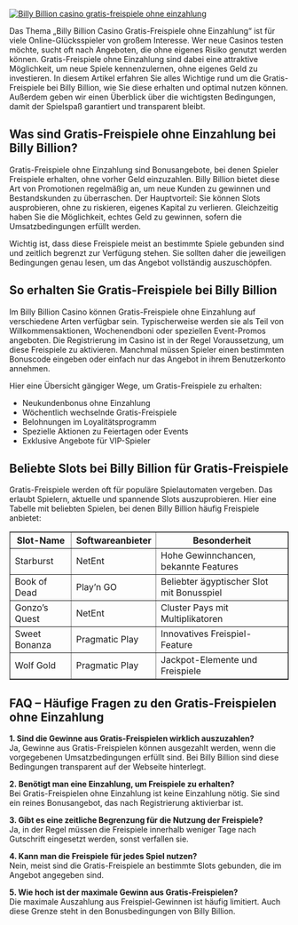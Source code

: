[![Billy Billion casino gratis-freispiele ohne einzahlung](https://123-caf.pages.dev/gitsignup.png)](https://vrmoo.ru/Bt82HjjY)

<p>Das Thema „Billy Billion Casino Gratis-Freispiele ohne Einzahlung“ ist für viele Online-Glücksspieler von großem Interesse. Wer neue Casinos testen möchte, sucht oft nach Angeboten, die ohne eigenes Risiko genutzt werden können. Gratis-Freispiele ohne Einzahlung sind dabei eine attraktive Möglichkeit, um neue Spiele kennenzulernen, ohne eigenes Geld zu investieren. In diesem Artikel erfahren Sie alles Wichtige rund um die Gratis-Freispiele bei Billy Billion, wie Sie diese erhalten und optimal nutzen können. Außerdem geben wir einen Überblick über die wichtigsten Bedingungen, damit der Spielspaß garantiert und transparent bleibt.</p>  <h2>Was sind Gratis-Freispiele ohne Einzahlung bei Billy Billion?</h2> <p>Gratis-Freispiele ohne Einzahlung sind Bonusangebote, bei denen Spieler Freispiele erhalten, ohne vorher Geld einzuzahlen. Billy Billion bietet diese Art von Promotionen regelmäßig an, um neue Kunden zu gewinnen und Bestandskunden zu überraschen. Der Hauptvorteil: Sie können Slots ausprobieren, ohne zu riskieren, eigenes Kapital zu verlieren. Gleichzeitig haben Sie die Möglichkeit, echtes Geld zu gewinnen, sofern die Umsatzbedingungen erfüllt werden.</p> <p>Wichtig ist, dass diese Freispiele meist an bestimmte Spiele gebunden sind und zeitlich begrenzt zur Verfügung stehen. Sie sollten daher die jeweiligen Bedingungen genau lesen, um das Angebot vollständig auszuschöpfen.</p>  <h2>So erhalten Sie Gratis-Freispiele bei Billy Billion</h2> <p>Im Billy Billion Casino können Gratis-Freispiele ohne Einzahlung auf verschiedene Arten verfügbar sein. Typischerweise werden sie als Teil von Willkommensaktionen, Wochenendboni oder speziellen Event-Promos angeboten. Die Registrierung im Casino ist in der Regel Voraussetzung, um diese Freispiele zu aktivieren. Manchmal müssen Spieler einen bestimmten Bonuscode eingeben oder einfach nur das Angebot in ihrem Benutzerkonto annehmen.</p> <p>Hier eine Übersicht gängiger Wege, um Gratis-Freispiele zu erhalten:</p>  <ul> <li>Neukundenbonus ohne Einzahlung</li> <li>Wöchentlich wechselnde Gratis-Freispiele</li> <li>Belohnungen im Loyalitätsprogramm</li> <li>Spezielle Aktionen zu Feiertagen oder Events</li> <li>Exklusive Angebote für VIP-Spieler</li> </ul>  <h2>Beliebte Slots bei Billy Billion für Gratis-Freispiele</h2> <p>Gratis-Freispiele werden oft für populäre Spielautomaten vergeben. Das erlaubt Spielern, aktuelle und spannende Slots auszuprobieren. Hier eine Tabelle mit beliebten Spielen, bei denen Billy Billion häufig Freispiele anbietet:</p>  <table border="1" cellpadding="5" cellspacing="0"> <tr> <th>Slot-Name</th> <th>Softwareanbieter</th> <th>Besonderheit</th> </tr> <tr> <td>Starburst</td> <td>NetEnt</td> <td>Hohe Gewinnchancen, bekannte Features</td> </tr> <tr> <td>Book of Dead</td> <td>Play’n GO</td> <td>Beliebter ägyptischer Slot mit Bonusspiel</td> </tr> <tr> <td>Gonzo’s Quest</td> <td>NetEnt</td> <td>Cluster Pays mit Multiplikatoren</td> </tr> <tr> <td>Sweet Bonanza</td> <td>Pragmatic Play</td> <td>Innovatives Freispiel-Feature</td> </tr> <tr> <td>Wolf Gold</td> <td>Pragmatic Play</td> <td>Jackpot-Elemente und Freispiele</td> </tr> </table>  <h2>FAQ – Häufige Fragen zu den Gratis-Freispielen ohne Einzahlung</h2>  <p><strong>1. Sind die Gewinne aus Gratis-Freispielen wirklich auszuzahlen?</strong><br>Ja, Gewinne aus Gratis-Freispielen können ausgezahlt werden, wenn die vorgegebenen Umsatzbedingungen erfüllt sind. Bei Billy Billion sind diese Bedingungen transparent auf der Webseite hinterlegt.</p>  <p><strong>2. Benötigt man eine Einzahlung, um Freispiele zu erhalten?</strong><br>Bei Gratis-Freispielen ohne Einzahlung ist keine Einzahlung nötig. Sie sind ein reines Bonusangebot, das nach Registrierung aktivierbar ist.</p>  <p><strong>3. Gibt es eine zeitliche Begrenzung für die Nutzung der Freispiele?</strong><br>Ja, in der Regel müssen die Freispiele innerhalb weniger Tage nach Gutschrift eingesetzt werden, sonst verfallen sie.</p>  <p><strong>4. Kann man die Freispiele für jedes Spiel nutzen?</strong><br>Nein, meist sind die Gratis-Freispiele an bestimmte Slots gebunden, die im Angebot angegeben sind.</p>  <p><strong>5. Wie hoch ist der maximale Gewinn aus Gratis-Freispielen?</strong><br>Die maximale Auszahlung aus Freispiel-Gewinnen ist häufig limitiert. Auch diese Grenze steht in den Bonusbedingungen von Billy Billion.</p>